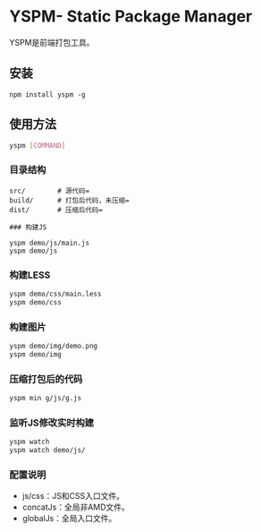 YSPM- Static Package Manager
=================================================

YSPM是前端打包工具。

## 安装

```
npm install yspm -g
```

## 使用方法

```bash
yspm [COMMAND]
```

### 目录结构

```
src/		# 源代码=
build/		# 打包后代码，未压缩=
dist/		# 压缩后代码=

### 构建JS

yspm demo/js/main.js
yspm demo/js
```

### 构建LESS

```bash
yspm demo/css/main.less
yspm demo/css
```

### 构建图片

```bash
yspm demo/img/demo.png
yspm demo/img
```

### 压缩打包后的代码

```bash
yspm min g/js/g.js
```

### 监听JS修改实时构建

```bash
yspm watch
yspm watch demo/js/
```

### 配置说明

* js/css：JS和CSS入口文件。
* concatJs：全局非AMD文件。
* globalJs：全局入口文件。
